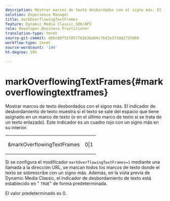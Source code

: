 ```yaml
---
description: Mostrar marcos de texto desbordados con el signo más. El indicador de desbordamiento de texto muestra si el texto se sale del espacio que tiene asignado en un marco de texto (o en el último marco de texto si se trata de un texto enlazado). Este indicador es un cuadro rojo con un signo más en su interior.
solution: Experience Manager
title: markOverflowingTextFrames
feature: Dynamic Media Classic,SDK/API
role: Developer,Business Practitioner
translation-type: tm+mt
source-git-commit: d0bc88f55f857762b3bab4c76d1e3f3dd2733d60
workflow-type: tm+mt
source-wordcount: '144'
ht-degree: 59%

---
```



# markOverflowingTextFrames{#markoverflowingtextframes}

Mostrar marcos de texto desbordados con el signo más. El indicador de desbordamiento de texto muestra si el texto se sale del espacio que tiene asignado en un marco de texto (o en el último marco de texto si se trata de un texto enlazado). Este indicador es un cuadro rojo con un signo más en su interior.

<table id="simpletable_F17FD29EB52043BF9000923ED5195A26"> 
 <tr class="strow"> 
  <td class="stentry"> <p><span class="codeph"> &amp;markOverflowingTextFrames</span> </p> </td> 
  <td class="stentry"> <p>0|1 </p></td> 
 </tr> 
</table>

Si se configura el modificador `markOverflowingTextFrames=1` mediante una llamada a la dirección URL, se marcan todos los marcos de texto donde el texto se sobrescribe con un signo más. Además, en la vista previa de Dynamic Media Classic, el indicador de desbordamiento de texto está establecido en &quot; `TRUE`&quot; de forma predeterminada.

El valor predeterminado es 0.

